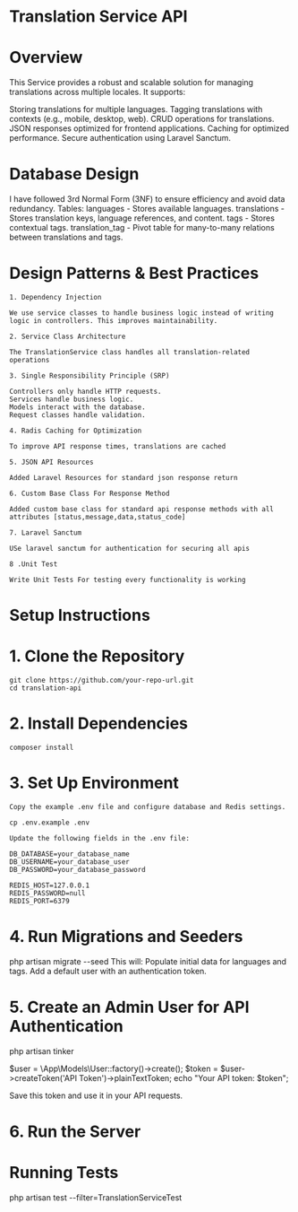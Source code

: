 # Translation Service API

# Overview

This Service provides a robust and scalable solution for managing translations across multiple locales. It supports:

Storing translations for multiple languages.
Tagging translations with contexts (e.g., mobile, desktop, web).
CRUD operations for translations.
JSON responses optimized for frontend applications.
Caching for optimized performance.
Secure authentication using Laravel Sanctum.

# Database Design

I have followed 3rd Normal Form (3NF) to ensure efficiency and avoid data redundancy.
Tables:
languages - Stores available languages.
translations - Stores translation keys, language references, and content.
tags - Stores contextual tags.
translation_tag - Pivot table for many-to-many relations between translations and tags.

# Design Patterns & Best Practices

    1. Dependency Injection

    We use service classes to handle business logic instead of writing logic in controllers. This improves maintainability.

    2. Service Class Architecture

    The TranslationService class handles all translation-related operations

    3. Single Responsibility Principle (SRP)

    Controllers only handle HTTP requests.
    Services handle business logic.
    Models interact with the database.
    Request classes handle validation.
    
    4. Radis Caching for Optimization

    To improve API response times, translations are cached

    5. JSON API Resources

    Added Laravel Resources for standard json response return

    6. Custom Base Class For Response Method

    Added custom base class for standard api response methods with all attributes [status,message,data,status_code]

    7. Laravel Sanctum

    USe laravel sanctum for authentication for securing all apis

    8 .Unit Test 

    Write Unit Tests For testing every functionality is working

# Setup Instructions

# 1. Clone the Repository

    git clone https://github.com/your-repo-url.git
    cd translation-api

# 2. Install Dependencies

    composer install

# 3. Set Up Environment

    Copy the example .env file and configure database and Redis settings.

    cp .env.example .env

    Update the following fields in the .env file:

    DB_DATABASE=your_database_name
    DB_USERNAME=your_database_user
    DB_PASSWORD=your_database_password

    REDIS_HOST=127.0.0.1
    REDIS_PASSWORD=null
    REDIS_PORT=6379

# 4. Run Migrations and Seeders

php artisan migrate --seed
This will:
Populate initial data for languages and tags.
Add a default user with an authentication token.

# 5. Create an Admin User for API Authentication

php artisan tinker

$user = \App\Models\User::factory()->create();
$token = $user->createToken('API Token')->plainTextToken;
echo "Your API token: $token";

Save this token and use it in your API requests.

# 6. Run the Server

# Running Tests

php artisan test --filter=TranslationServiceTest

